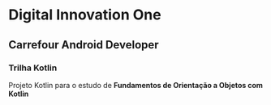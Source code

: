 # Digital Innovation One
## Carrefour Android Developer

### Trilha Kotlin

Projeto Kotlin para o estudo de **Fundamentos de Orientação a Objetos com Kotlin**


